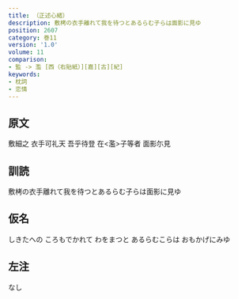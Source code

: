 ```yaml
---
title: （正述心緒）
description: 敷栲の衣手離れて我を待つとあるらむ子らは面影に見ゆ
position: 2607
category: 巻11
version: '1.0'
volume: 11
comparison:
- 監 -> 濫 [西（右貼紙）][嘉][古][紀]
keywords:
- 枕詞
- 恋情
---
```


## 原文

敷細之 衣手可礼天 吾乎待登 在<濫>子等者 面影尓見

## 訓読

敷栲の衣手離れて我を待つとあるらむ子らは面影に見ゆ

## 仮名

しきたへの ころもでかれて わをまつと あるらむこらは おもかげにみゆ

## 左注

なし
